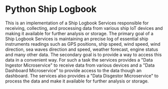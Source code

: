# Python Ship Logbook

This is an implementation of a Ship Logbook Services responsible for receiving, collecting, and processing data from various ship IoT devices and making it available for further analysis or storage. The primary goal of a Ship Logbook Services is maintaining an precise log of essential ship instruments readings such as GPS positions, ship speed, wind speed, wind direction, sea waves direction and speed, weather forecast, engine status and many other data. The secondary goal is to provide a way to access this data in a convenient way. For such a task the services provides a "Data Ingestor Microservice" to receive data from various devices and a "Data Dashboard Microservice" to provide access to the data though an dashboard. The services also provides a "Data Disgestor Microservice" to process the data and make it available for further analysis or storage. 

